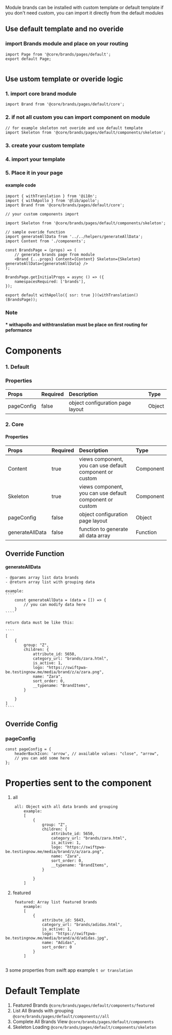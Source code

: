 
Module brands can be installed with custom template or default template
if you don't need custom, you can import it directly from the default modules

## Use default template and no overide
### import Brands module and place on your routing
````
import Page from '@core/brands/pages/default';
export default Page;


````

## Use ustom template or overide logic
### 1. import core brand module

````
import Brand from '@core/brands/pages/default/core';
````

### 2. if not all custom you can import component on module

````
// for example skeleton not overide and use default template
import Skeleton from '@core/brands/pages/default/components/skeleton';
````
### 3. create your custom template
### 4. import your template
### 5. Place it in your page
#### example code
````
import { withTranslation } from '@i18n';
import { withApollo } from '@lib/apollo';
import Brand from '@core/brands/pages/default/core';

// your custom components import

import Skeleton from '@core/brands/pages/default/components/skeleton';

// sample overide function
import generateAllData from '../../helpers/generateAllData';
import Content from './components';

const BrandsPage = (props) => (
    // generate brands page from module
    <Brand {...props} Content={Content} Skeleton={Skeleton} generateAllData={generateAllData} />
);

BrandsPage.getInitialProps = async () => ({
    namespacesRequired: ['brands'],
});

export default withApollo({ ssr: true })(withTranslation()(BrandsPage));

````

### Note
#### * withapollo and withtranslation must be place on first routing for peformance

# Components
### 1. Default
### Properties
| Props       | Required | Description | Type |
| :---        | :---     | :---        |:---  |
| pageConfig  |  false   | object configuration page layout      | Object|


### 2. Core
#### Properties
| Props       | Required | Description | Type |
| :---        | :---     | :---        |:---  |
| Content      |  true    | views component, you can use default component or custom | Component |
| Skeleton      |  true    |  views component, you can use default component or custom | Component |
| pageConfig  |  false   | object configuration page layout      | Object|
| generateAllData  |  false   | function to generate all data array      | Function|

## Override Function
#### generateAllData
    - @params array list data brands
    - @return array list with grouping data

    example:
    ````
        const generateAllData = (data = []) => {
            // you can modify data here
        }
    ````

    return data must be like this:
    
    ````
    [
        {
            group: "Z",
            children: {
                attribute_id: 5650,
                category_url: "brands/zara.html",
                is_active: 1,
                logo: "https://swiftpwa-be.testingnow.me/media/brand/z/a/zara.png",
                name: "Zara",
                sort_order: 0,
                __typename: "BrandItems",
            }
            
        }
    ]
    ````

## Override Config
### pageConfig

````
const pageConfig = {
    headerBackIcon: 'arrow', // available values: "close", "arrow",
    // you can add some here
};
````
# Properties sent to the component
1. all
````
    all: Object with all data brands and grouping
        example:
        [
            {
                group: "Z",
                children: {
                    attribute_id: 5650,
                    category_url: "brands/zara.html",
                    is_active: 1,
                    logo: "https://swiftpwa-be.testingnow.me/media/brand/z/a/zara.png",
                    name: "Zara",
                    sort_order: 0,
                    __typename: "BrandItems",
                }
                
            }
        ]

````
2. featured
````
    featured: Array list featured brands
        example:
        [
            {
                attribute_id: 5643,
                category_url: "brands/adidas.html",
                is_active: 1,
                logo: "https://swiftpwa-be.testingnow.me/media/brand/a/d/adidas.jpg",
                name: "Adidas",
                sort_order: 0
            }
        ]
        
````

3 some properties from swift app example ````t or translation ````

# Default Template
1. Featured Brands `@core/brands/pages/default/components/featured`
2. List All Brands with grouping `@core/brands/pages/default/components//all`
3. Complete All Brands View `@core/brands/pages/default/components`
4. Skeleton Loading `@core/brands/pages/default/components/skeleton`
